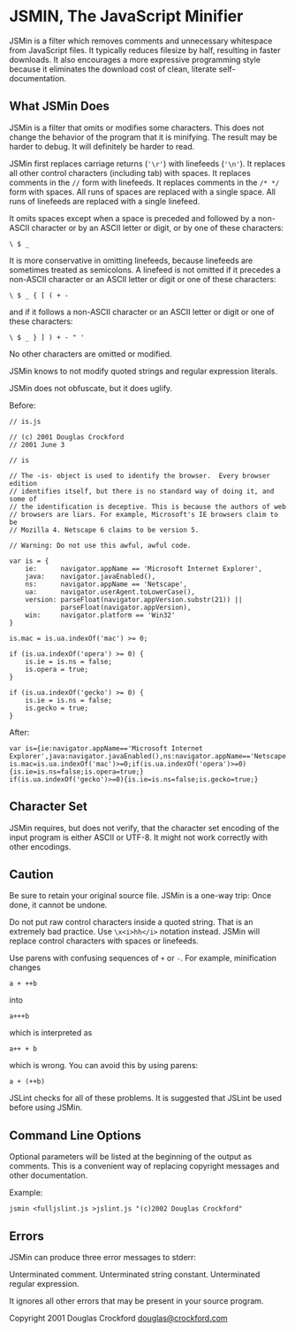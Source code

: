 JSMIN, The JavaScript Minifier
==============================

JSMin is a filter which removes comments and unnecessary whitespace from
JavaScript files. It typically reduces filesize by half, resulting in faster
downloads. It also encourages a more expressive programming style because it
eliminates the download cost of clean, literate self-documentation.

What JSMin Does
---------------

JSMin is a filter that omits or modifies some characters. This does not
change the behavior of the program that it is minifying. The result may be
harder to debug. It will definitely be harder to read.

JSMin first replaces carriage returns (`'\r'`) with linefeeds (`'\n'`). It
replaces all other control characters (including tab) with spaces. It
replaces comments in the `//` form with linefeeds. It replaces comments in
the `/* */` form with spaces. All runs of spaces are replaced with a single
space. All runs of linefeeds are replaced with a single linefeed.

It omits spaces except when a space is preceded and followed by a non-ASCII
character or by an ASCII letter or digit, or by one of these characters:

    \ $ _

It is more conservative in omitting linefeeds, because linefeeds are
sometimes treated as semicolons. A linefeed is not omitted if it precedes a
non-ASCII character or an ASCII letter or digit or one of these characters:

    \ $ _ { [ ( + -

and if it follows a non-ASCII character or an ASCII letter or digit or one
of these characters:

    \ $ _ } ] ) + - " '

No other characters are omitted or modified.

JSMin knows to not modify quoted strings and regular expression literals.

JSMin does not obfuscate, but it does uglify.

Before:

    // is.js

    // (c) 2001 Douglas Crockford
    // 2001 June 3

    // is

    // The -is- object is used to identify the browser.  Every browser edition
    // identifies itself, but there is no standard way of doing it, and some of
    // the identification is deceptive. This is because the authors of web
    // browsers are liars. For example, Microsoft's IE browsers claim to be
    // Mozilla 4. Netscape 6 claims to be version 5.

    // Warning: Do not use this awful, awful code.

    var is = {
        ie:      navigator.appName == 'Microsoft Internet Explorer',
        java:    navigator.javaEnabled(),
        ns:      navigator.appName == 'Netscape',
        ua:      navigator.userAgent.toLowerCase(),
        version: parseFloat(navigator.appVersion.substr(21)) ||
                 parseFloat(navigator.appVersion),
        win:     navigator.platform == 'Win32'
    }

    is.mac = is.ua.indexOf('mac') >= 0;

    if (is.ua.indexOf('opera') >= 0) {
        is.ie = is.ns = false;
        is.opera = true;
    }

    if (is.ua.indexOf('gecko') >= 0) {
        is.ie = is.ns = false;
        is.gecko = true;
    }

After:

    var is={ie:navigator.appName=='Microsoft Internet Explorer',java:navigator.javaEnabled(),ns:navigator.appName=='Netscape',ua:navigator.userAgent.toLowerCase(),version:parseFloat(navigator.appVersion.substr(21))||parseFloat(navigator.appVersion),win:navigator.platform=='Win32'}
    is.mac=is.ua.indexOf('mac')>=0;if(is.ua.indexOf('opera')>=0){is.ie=is.ns=false;is.opera=true;}
    if(is.ua.indexOf('gecko')>=0){is.ie=is.ns=false;is.gecko=true;}

Character Set
-------------

JSMin requires, but does not verify, that the character set encoding of the
input program is either ASCII or UTF-8. It might not work correctly with
other encodings.

Caution
-------

Be sure to retain your original source file. JSMin is a one-way trip: Once
done, it cannot be undone.

Do not put raw control characters inside a quoted string. That is an
extremely bad practice. Use `\x<i>hh</i>` notation instead. JSMin will
replace control characters with spaces or linefeeds.

Use parens with confusing sequences of `+` or `-`. For example, minification
changes

    a + ++b

into

    a+++b

which is interpreted as

    a++ + b

which is wrong. You can avoid this by using parens:

    a + (++b)

JSLint checks for all of these problems. It is suggested that JSLint be used
before using JSMin.

Command Line Options
--------------------

Optional parameters will be listed at the beginning of the output as
comments. This is a convenient way of replacing copyright messages and other
documentation.

Example:

    jsmin <fulljslint.js >jslint.js "(c)2002 Douglas Crockford"

Errors
------

JSMin can produce three error messages to stderr:

Unterminated comment.
Unterminated string constant.
Unterminated regular expression.

It ignores all other errors that may be present in your source program.

Copyright 2001 Douglas Crockford <douglas@crockford.com>

<!--
vim: et:sw=4:ts=4:
-->
